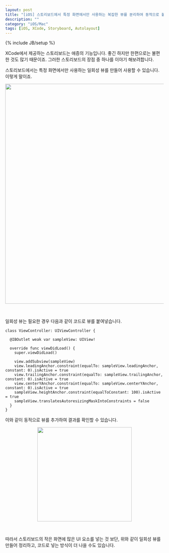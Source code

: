 ```yaml
---
layout: post
title: "[iOS] 스토리보드에서 특정 화면에서만 사용하는 복잡한 뷰를 분리하여 동적으로 붙이기"
description: ""
category: "iOS/Mac"
tags: [iOS, XCode, Storyboard, Autolayout]
---
```

{% include JB/setup %}

XCode에서 제공하는 스토리보드는 애증의 기능입니다. 좋긴 하지만 한편으로는 불편한 것도 많기 때문이죠. 그러한 스토리보드의 장점 중 하나를 이야기 해보려합니다.

스토리보드에서는 특정 화면에서만 사용하는 일회성 뷰를 만들어 사용할 수 있습니다. 이렇게 말이죠.

<p style="text-align:center;"><img src="{{ site.production_url }}/image/2019/03/001.png" style="width: 700px"/></p><br/>

일회성 뷰는 필요한 경우 다음과 같이 코드로 뷰를 붙여넣습니다.

```
class ViewController: UIViewController {

  @IBOutlet weak var sampleView: UIView!

  override func viewDidLoad() {
    super.viewDidLoad()

    view.addSubview(sampleView)
    view.leadingAnchor.constraint(equalTo: sampleView.leadingAnchor, constant: 0).isActive = true
    view.trailingAnchor.constraint(equalTo: sampleView.trailingAnchor, constant: 0).isActive = true
    view.centerYAnchor.constraint(equalTo: sampleView.centerYAnchor, constant: 0).isActive = true
    sampleView.heightAnchor.constraint(equalToConstant: 100).isActive = true
    sampleView.translatesAutoresizingMaskIntoConstraints = false
  }
}
```

이와 같이 동적으로 뷰를 추가하여 결과를 확인할 수 있습니다.

<p style="text-align:center;"><img src="{{ site.production_url }}/image/2019/03/002.png" style="width: 300px"/></p><br/>

따라서 스토리보드의 작은 화면에 많은 UI 요소를 넣는 것 보단, 위와 같이 일회성 뷰를 만들어 정리하고, 코드로 넣는 방식이 더 나을 수도 있습니다.